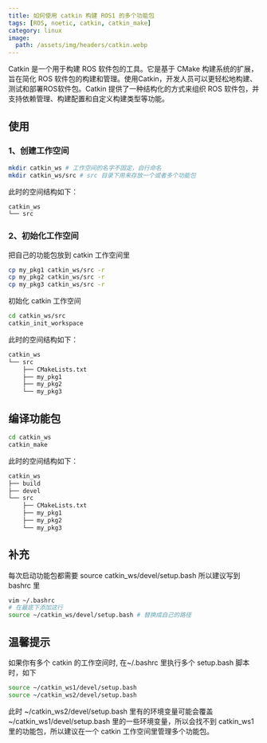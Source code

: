 ```yaml
---
title: 如何使用 catkin 构建 ROS1 的多个功能包
tags: [ROS, noetic, catkin, catkin_make]
category: linux
image:
  path: /assets/img/headers/catkin.webp
---
```


Catkin 是一个用于构建 ROS 软件包的工具。它是基于 CMake 构建系统的扩展，旨在简化 ROS 软件包的构建和管理。使用Catkin，开发人员可以更轻松地构建、测试和部署ROS软件包。Catkin 提供了一种结构化的方式来组织 ROS 软件包，并支持依赖管理、构建配置和自定义构建类型等功能。

## 使用

### 1、创建工作空间

```bash
mkdir catkin_ws # 工作空间的名字不固定，自行命名
mkdir catkin_ws/src # src 目录下用来存放一个或者多个功能包
```
此时的空间结构如下：
```bash
catkin_ws
└── src
```

### 2、初始化工作空间

把自己的功能包放到 catkin 工作空间里

```bash
cp my_pkg1 catkin_ws/src -r
cp my_pkg2 catkin_ws/src -r
cp my_pkg3 catkin_ws/src -r
```

初始化 catkin 工作空间

```bash
cd catkin_ws/src
catkin_init_workspace
```

此时的空间结构如下：
```bash
catkin_ws
└── src
    ├── CMakeLists.txt
    ├── my_pkg1
    ├── my_pkg2
    └── my_pkg3
```

## 编译功能包

``` bash
cd catkin_ws
catkin_make
```
此时的空间结构如下：
```bash
catkin_ws
├── build
├── devel
└── src
    ├── CMakeLists.txt
    ├── my_pkg1
    ├── my_pkg2
    └── my_pkg3
```

## 补充

每次启动功能包都需要 source catkin_ws/devel/setup.bash
所以建议写到 bashrc 里

```bash
vim ~/.bashrc
# 在最底下添加这行
source ~/catkin_ws/devel/setup.bash # 替换成自己的路径
```

## 温馨提示

如果你有多个 catkin 的工作空间时, 在~/.bashrc 里执行多个 setup.bash 脚本时，如下

```bash
source ~/catkin_ws1/devel/setup.bash
source ~/catkin_ws2/devel/setup.bash
```
此时 ~/catkin_ws2/devel/setup.bash 里有的环境变量可能会覆盖 ~/catkin_ws1/devel/setup.bash 里的一些环境变量，所以会找不到 catkin_ws1 里的功能包，所以建议在一个 catkin 工作空间里管理多个功能包。